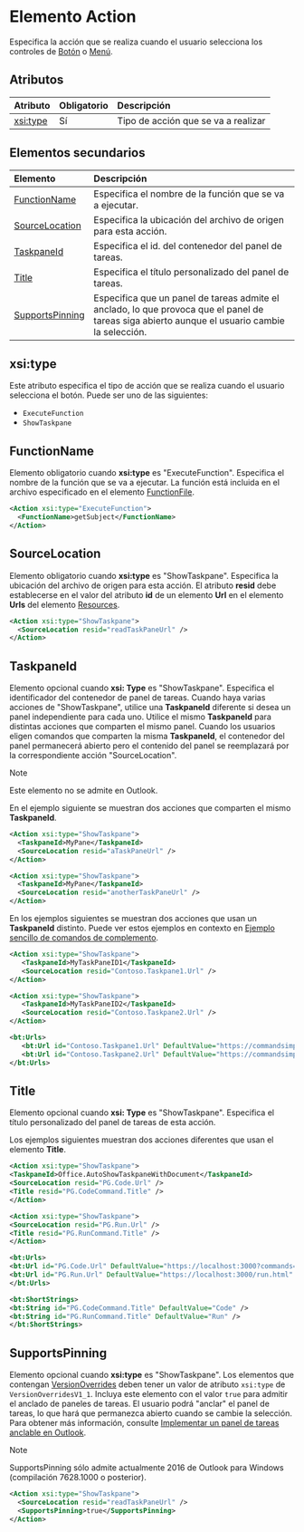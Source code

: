 # <a name="action-element"></a>Elemento Action

Especifica la acción que se realiza cuando el usuario selecciona los controles de [Botón](control.md#button-control) o [Menú](control.md#menu-dropdown-button-controls).
 
## <a name="attributes"></a>Atributos

|  Atributo  |  Obligatorio  |  Descripción  |
|:-----|:-----|:-----|
|  [xsi:type](#xsitype)  |  Sí  | Tipo de acción que se va a realizar|

## <a name="child-elements"></a>Elementos secundarios

|  Elemento |  Descripción  |
|:-----|:-----|
|  [FunctionName](#functionname) |    Especifica el nombre de la función que se va a ejecutar. |
|  [SourceLocation](#sourcelocation) |    Especifica la ubicación del archivo de origen para esta acción. |
|  [TaskpaneId](#taskpaneid) | Especifica el id. del contenedor del panel de tareas.|
|  [Title](#title) | Especifica el título personalizado del panel de tareas.|
|  [SupportsPinning](#supportspinning) | Especifica que un panel de tareas admite el anclado, lo que provoca que el panel de tareas siga abierto aunque el usuario cambie la selección.|
  

## <a name="xsitype"></a>xsi:type

Este atributo especifica el tipo de acción que se realiza cuando el usuario selecciona el botón. Puede ser uno de las siguientes:

- `ExecuteFunction`
- `ShowTaskpane`

## <a name="functionname"></a>FunctionName

Elemento obligatorio cuando **xsi:type** es "ExecuteFunction". Especifica el nombre de la función que se va a ejecutar. La función está incluida en el archivo especificado en el elemento [FunctionFile](functionfile.md).

```xml
<Action xsi:type="ExecuteFunction">
  <FunctionName>getSubject</FunctionName>
</Action>
```

## <a name="sourcelocation"></a>SourceLocation

Elemento obligatorio cuando **xsi:type** es "ShowTaskpane". Especifica la ubicación del archivo de origen para esta acción. El atributo **resid** debe establecerse en el valor del atributo **id** de un elemento **Url** en el elemento **Urls** del elemento [Resources](resources.md).

```xml
<Action xsi:type="ShowTaskpane">
  <SourceLocation resid="readTaskPaneUrl" />
</Action>
```  

## <a name="taskpaneid"></a>TaskpaneId

Elemento opcional cuando **xsi: Type** es "ShowTaskpane". Especifica el identificador del contenedor de panel de tareas. Cuando haya varias acciones de "ShowTaskpane", utilice una **TaskpaneId** diferente si desea un panel independiente para cada uno. Utilice el mismo **TaskpaneId** para distintas acciones que comparten el mismo panel. Cuando los usuarios eligen comandos que comparten la misma **TaskpaneId**, el contenedor del panel permanecerá abierto pero el contenido del panel se reemplazará por la correspondiente acción "SourceLocation". 

> [!NOTE]
> Este elemento no se admite en Outlook.

En el ejemplo siguiente se muestran dos acciones que comparten el mismo **TaskpaneId**. 

```xml
<Action xsi:type="ShowTaskpane">
  <TaskpaneId>MyPane</TaskpaneId>
  <SourceLocation resid="aTaskPaneUrl" />
</Action>

<Action xsi:type="ShowTaskpane">
  <TaskpaneId>MyPane</TaskpaneId>
  <SourceLocation resid="anotherTaskPaneUrl" />
</Action>
```  

En los ejemplos siguientes se muestran dos acciones que usan un **TaskpaneId** distinto. Puede ver estos ejemplos en contexto en [Ejemplo sencillo de comandos de complemento](https://github.com/OfficeDev/Office-Add-in-Commands-Samples/blob/master/Simple/Manifest/SimpleAddin.xml).

```xml
<Action xsi:type="ShowTaskpane">
   <TaskpaneId>MyTaskPaneID1</TaskpaneId>
   <SourceLocation resid="Contoso.Taskpane1.Url" />
</Action>

<Action xsi:type="ShowTaskpane">
   <TaskpaneId>MyTaskPaneID2</TaskpaneId>
   <SourceLocation resid="Contoso.Taskpane2.Url" />
</Action>
```  

```xml
<bt:Urls>
   <bt:Url id="Contoso.Taskpane1.Url" DefaultValue="https://commandsimple.azurewebsites.net/Taskpane.html" />
   <bt:Url id="Contoso.Taskpane2.Url" DefaultValue="https://commandsimple.azurewebsites.net/Taskpane2.html" />
</bt:Urls>
```  

## <a name="title"></a>Title
Elemento opcional cuando **xsi: Type** es "ShowTaskpane". Especifica el título personalizado del panel de tareas de esta acción. 

Los ejemplos siguientes muestran dos acciones diferentes que usan el elemento **Title**.

```xml
<Action xsi:type="ShowTaskpane">
<TaskpaneId>Office.AutoShowTaskpaneWithDocument</TaskpaneId>
<SourceLocation resid="PG.Code.Url" />
<Title resid="PG.CodeCommand.Title" />
</Action>
``` 

```xml
<Action xsi:type="ShowTaskpane">
<SourceLocation resid="PG.Run.Url" />
<Title resid="PG.RunCommand.Title" />
</Action>
``` 

```xml
<bt:Urls>
<bt:Url id="PG.Code.Url" DefaultValue="https://localhost:3000?commands=1" />
<bt:Url id="PG.Run.Url" DefaultValue="https://localhost:3000/run.html" />
</bt:Urls>
``` 

```xml
<bt:ShortStrings>
<bt:String id="PG.CodeCommand.Title" DefaultValue="Code" />
<bt:String id="PG.RunCommand.Title" DefaultValue="Run" />
</bt:ShortStrings>
``` 

## <a name="supportspinning"></a>SupportsPinning

Elemento opcional cuando **xsi:type** es "ShowTaskpane". Los elementos que contengan [VersionOverrides](versionoverrides.md) deben tener un valor de atributo `xsi:type` de `VersionOverridesV1_1`. Incluya este elemento con el valor `true` para admitir el anclado de paneles de tareas. El usuario podrá "anclar" el panel de tareas, lo que hará que permanezca abierto cuando se cambie la selección. Para obtener más información, consulte [Implementar un panel de tareas anclable en Outlook](https://docs.microsoft.com/outlook/add-ins/pinnable-taskpane).

> [!NOTE]
> SupportsPinning sólo admite actualmente 2016 de Outlook para Windows (compilación 7628.1000 o posterior).

```xml
<Action xsi:type="ShowTaskpane">
  <SourceLocation resid="readTaskPaneUrl" />
  <SupportsPinning>true</SupportsPinning>
</Action>
```


